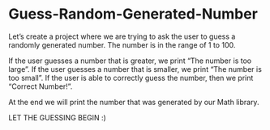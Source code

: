 # Guess-Random-Generated-Number

Let’s create a project where we are trying to ask the user to guess a randomly generated number.
The number is in the range of 1 to 100.

If the user guesses a number that is greater, we print “The number is too large”.
If the user guesses a number that is smaller, we print “The number is too small”.
If the user is able to correctly guess the number, then we print “Correct Number!”.

At the end we will print the number that was generated by our Math library.

LET THE GUESSING BEGIN :)

